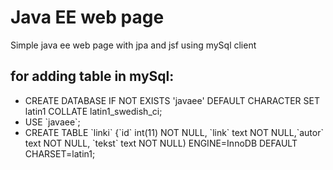 Java EE web page
=============================
Simple java ee web page with jpa and jsf
using mySql client

for adding table in mySql:
 ----------
<ul><li>CREATE DATABASE IF NOT EXISTS 'javaee' DEFAULT CHARACTER SET latin1 COLLATE latin1_swedish_ci;</li>

<li>USE `javaee`; </li>

<li>CREATE TABLE `linki` {`id` int(11) NOT NULL, `link` text NOT NULL,`autor` text NOT NULL, `tekst` text NOT NULL) ENGINE=InnoDB DEFAULT CHARSET=latin1;</li></ul>
